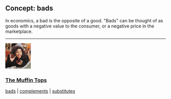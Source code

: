 ## Concept: bads

In economics, a bad is the opposite of a good. "Bads" can be thought of as goods with a negative value to the consumer, or a negative price in the marketplace.

<hr>
<div class="clip-listing">
<img src="media/icons/muffin_tops_clip1__.jpg" alt="The Muffin Tops icon">

### [The Muffin Tops](../clip/86/)

[bads](/concept/bads/) | [complements](/concept/complements/) | [substitutes](/concept/substitutes/)
</div>

